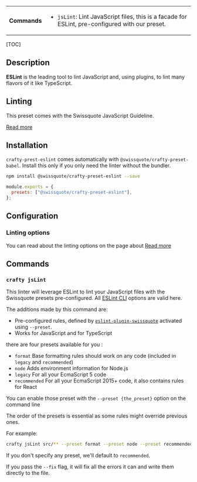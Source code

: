 <table>
<tr><th>Commands</th><td>

- `jsLint`: Lint JavaScript files, this is a facade for ESLint, pre-configured with our preset.

</td></tr>
</table>

[TOC]

## Description

**ESLint** is the leading tool to lint JavaScript and, using plugins, to lint many flavors of it like TypeScript.

## Linting

This preset comes with the Swissquote JavaScript Guideline.

[Read more](./JavaScript_Linting.md)

## Installation

`crafty-prest-eslint` comes automatically with `@swissquote/crafty-preset-babel`. Install this only if you only need the linter without the bundler.

```bash
npm install @swissquote/crafty-preset-eslint --save
```

```javascript
module.exports = {
  presets: ["@swissquote/crafty-preset-eslint"],
};
```

## Configuration

### Linting options

You can read about the linting options on the page about [Read more](./JavaScript_Linting.md)

## Commands

### `crafty jsLint`

This linter will leverage ESLint to lint your JavaScript files with the Swissquote presets pre-configured. All [ESLint CLI](https://eslint.org/docs/user-guide/command-line-interface) options are valid here.

The additions made by this command are:

- Pre-configured rules, defined by [`eslint-plugin-swissquote`](05_Packages/10_eslint-plugin-swissquote.md) activated using `--preset`.
- Works for JavaScript and for TypeScript

there are four presets available for you :

- `format` Base formatting rules should work on any code (included in `legacy` and `recommended`)
- `node` Adds environment information for Node.js
- `legacy` For all your EcmaScript 5 code
- `recommended` For all your EcmaScript 2015+ code, it also contains rules for React

You can enable those preset with the `--preset {the_preset}` option on the command line

The order of the presets is essential as some rules might override previous ones.

For example:

```bash
crafty jsLint src/** --preset format --preset node --preset recommended
```

If you don't specify any preset, we'll default to `recommended`.

If you pass the `--fix` flag, it will fix all the errors it can and write them directly to the file.
